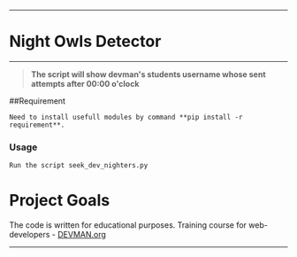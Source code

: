 ____
# Night Owls Detector
____

> **The script will show devman's students username whose sent  attempts after 00:00 o'clock**

##Requirement


```
Need to install usefull modules by command **pip install -r requirement**.

```
### Usage
    Run the script seek_dev_nighters.py

# Project Goals

The code is written for educational purposes. Training course for web-developers - [DEVMAN.org](https://devman.org)
____


